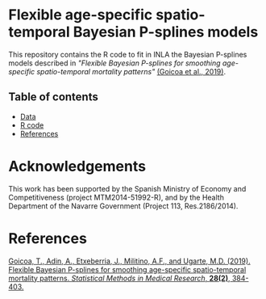 # Flexible age-specific spatio-temporal Bayesian P-splines models
This repository contains the R code to fit in INLA the Bayesian P-splines models described in _"Flexible Bayesian P-splines for smoothing age-specific spatio-temporal mortality patterns"_ [(Goicoa et al., 2019)](https://10.1177/0962280217726802).


## Table of contents

- [Data](#Data)
- [R code](#R-code)
- [References](#References)


# Acknowledgements
This work has been supported by the Spanish Ministry of Economy and Competitiveness (project MTM2014-51992-R), and by the Health Department of the Navarre Government (Project 113, Res.2186/2014).


# References
[Goicoa, T., Adin, A., Etxeberria, J., Militino, A.F., and Ugarte, M.D. (2019). Flexible Bayesian P-splines for smoothing age-specific spatio-temporal mortality patterns. _Statistical Methods in Medical Research_, __28(2)__, 384-403.](https://doi.org/https://10.1177/0962280217726802)

